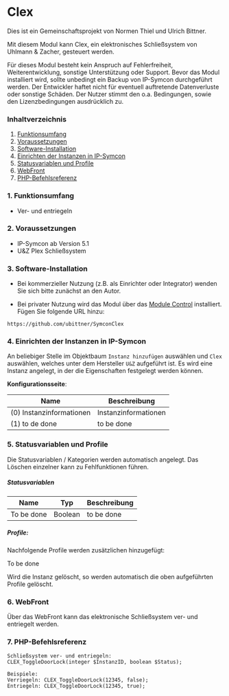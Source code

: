 # Clex  

Dies ist ein Gemeinschaftsprojekt von Normen Thiel und Ulrich Bittner.  

Mit diesem Modul kann Clex, ein elektronisches Schließsystem von Uhlmann & Zacher, gesteuert werden.  

Für dieses Modul besteht kein Anspruch auf Fehlerfreiheit, Weiterentwicklung, sonstige Unterstützung oder Support.
Bevor das Modul installiert wird, sollte unbedingt ein Backup von IP-Symcon durchgeführt werden.
Der Entwickler haftet nicht für eventuell auftretende Datenverluste oder sonstige Schäden.
Der Nutzer stimmt den o.a. Bedingungen, sowie den Lizenzbedingungen ausdrücklich zu.

### Inhaltverzeichnis

1. [Funktionsumfang](#1-funktionsumfang)
2. [Voraussetzungen](#2-voraussetzungen)
3. [Software-Installation](#3-software-installation)
4. [Einrichten der Instanzen in IP-Symcon](#4-einrichten-der-instanzen-in-ip-symcon)
5. [Statusvariablen und Profile](#5-statusvariablen-und-profile)
6. [WebFront](#6-webfront)
7. [PHP-Befehlsreferenz](#7-php-befehlsreferenz)

### 1. Funktionsumfang

* Ver- und entriegeln

### 2. Voraussetzungen

- IP-Symcon ab Version 5.1
- U&Z Plex Schließsystem

### 3. Software-Installation

- Bei kommerzieller Nutzung (z.B. als Einrichter oder Integrator) wenden Sie sich bitte zunächst an den Autor.
  
- Bei privater Nutzung wird das Modul über das [Module Control](https://www.symcon.de/service/dokumentation/modulreferenz/module-control/) installiert. Fügen Sie folgende URL hinzu:  

`https://github.com/ubittner/SymconClex`

### 4. Einrichten der Instanzen in IP-Symcon  

An beliebiger Stelle im Objektbaum `Instanz hinzufügen` auswählen und `Clex` auswählen, welches unter dem Hersteller `U&Z` aufgeführt ist. Es wird eine Instanz angelegt, in der die Eigenschaften festgelegt werden können.

__Konfigurationsseite__:

Name                                | Beschreibung
----------------------------------- | ---------------------------------
(0) Instanzinformationen            | Instanzinformationen
(1) to de done                      | to be done

### 5. Statusvariablen und Profile  

Die Statusvariablen / Kategorien werden automatisch angelegt. Das Löschen einzelner kann zu Fehlfunktionen führen.

##### Statusvariablen

Name                    | Typ       | Beschreibung
----------------------- | --------- | ----------------
To be done              | Boolean   | to be done
 
##### Profile:

Nachfolgende Profile werden zusätzlichen hinzugefügt:

To be done

Wird die Instanz gelöscht, so werden automatisch die oben aufgeführten Profile gelöscht.

### 6. WebFront

Über das WebFront kann das elektronische Schließsystem ver- und entriegelt werden. 

### 7. PHP-Befehlsreferenz  

```text
Schließsystem ver- und entriegeln:
CLEX_ToggleDoorLock(integer $InstanzID, boolean $Status);  
  
Beispiele:  
Verriegeln: CLEX_ToggleDoorLock(12345, false);   
Entriegeln: CLEX_ToggleDoorLock(12345, true); 
```  
